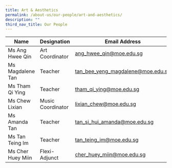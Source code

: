 ```yaml
---
title: Art & Aesthetics
permalink: /about-us/our-people/art-and-aesthetics/
description: ""
third_nav_title: Our People
---
```

| Name | Designation | Email Address | Contact |
|---|---|---|---|
| Ms Ang Hwee Qin | Art Coordinator | [ang_hwee_qin@moe.edu.sg](mailto:ang_hwee_qin@moe.edu.sg) | 65938-181 |
| Ms Magdalene Tan | Teacher | [tan_bee_yeng_magdalene@moe.edu.sg](mailto:tan_bee_yeng_magdalene@moe.edu.sg) | 65938-181 |
| Ms Tham Qi Ying | Teacher | [tham_qi_ying@moe.edu.sg](mailto:tham_qi_ying@moe.edu.sg) | 65938-181 |
| Ms Chew Lixian | Music Coordinator | [lixian_chew@moe.edu.sg](mailto:lixian_chew@moe.edu.sg) | 65938-135 |
| Ms Amanda Tan | Teacher | [tan_si_hui_amanda@moe.edu.sg](mailto:tan_si_hui_amanda@moe.edu.sg) | 65938-152 |
| Ms Tan Teing Im | Teacher |[tan_teing_im@moe.edu.sg](mailto:tan_teing_im@moe.edu.sg)| 65938-137 |
| Ms Cher Huey Miin | Flexi-Adjunct | [cher_huey_miin@moe.edu.sg](mailto:cher_huey_miin@moe.edu.sg) | 65938-181 |